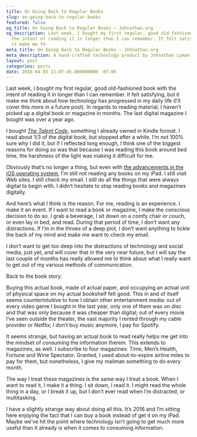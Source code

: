 ```yaml
---
title: On Going Back to Regular Books
slug: on-going-back-to-regular-books
featured: false
og_title: On Going Back to Regular Books – Johnathan.org
og_description: Last week, I bought my first regular, good old-fashioned book with
  the intent of reading it in longer than I can remember. It felt satisfying, but
  it make me th
meta_title: On Going Back to Regular Books – Johnathan.org
meta_description: A hand-crafted technology product by Johnathan Lyman
layout: post
categories: posts
date: 2016-04-03 21:07:45.000000000 -07:00
---
```


Last week, I bought my first regular, good old-fashioned book with the intent of reading it in longer than I can remember. It felt satisfying, but it make me think about how technology has progressed in my daily life (I’ll cover this more in a future post). In regards to reading material, I haven’t picked up a digital book or magazine in months. The last digital magazine I bought was over a year ago.

I bought _[The Talent Code](http://amzn.to/224oUvv)_, something I already owned in Kindle format. I read about 1/3 of the digital book, but stopped after a while. I’m not 100% sure why I did it, but if I reflected long enough, I think one of the biggest reasons for doing so was that because I was reading this book around bed time, the harshness of the light was making it difficult for me.

Obviously that’s no longer a thing, but even with [the advancements in the iOS operating system](http://www.cnet.com/how-to/how-to-enable-night-shift-in-ios-9-3/), I’m still not reading any books on my iPad. I still visit Web sites. I still check my email. I still do all the things that were always digital to begin with. I didn’t hesitate to stop reading books and magazines digitally.

And here’s what I think is the reason. For me, reading is an experience. I make it an event. If I want to read a book or magazine, I make the conscious decision to do so. I grab a beverage, I sit down on a comfy chair or couch, or even lay in bed, and read. During that period of time, I don’t want any distractions. If I’m in the throes of a deep plot, I don’t want anything to tickle the back of my mind and make me want to check my email.

I don’t want to get too deep into the distractions of technology and social media, just yet, and will cover that in the very near future, but I will say the last couple of months has really allowed me to think about what I really want to get out of my various methods of communication.

Back to the book story.

Buying this actual book, made of actual paper, and occupying an actual unit of physical space on my actual bookshelf felt good. This in and of itself seems counterintuitive to how I obtain other entertainment media: out of every video game I bought in the last year, only one of them was on disc and that was only because it was cheaper than digital; out of every movie I’ve seen outside the theater, the vast majority I rented through my cable provider or Netflix; I don’t buy music anymore, I pay for Spotify.

It seems strange, but having an actual book to read really helps me get into the mindset of consuming the information therein. This extends to magazines, as well. I subscribe to four magazines: Time, Men’s Health, Fortune and Wine Spectator. Granted, I used about-to-expire airline miles to pay for them, but nonetheless, I give my mailman something to do every month.

The way I treat these magazines is the same way I treat a book. When I want to read it, I make it a thing. I sit down, I read it. I might read the whole thing in a day, or I break it up, but I don’t ever read when I’m distracted, or multitasking.

I have a slightly strange way about doing all this. It’s 2016 and I’m sitting here enjoying the fact that I can buy a book instead of get it on my iPad. Maybe we’ve hit the point where technology isn’t going to get much more useful than it already is when it comes to consuming information.

